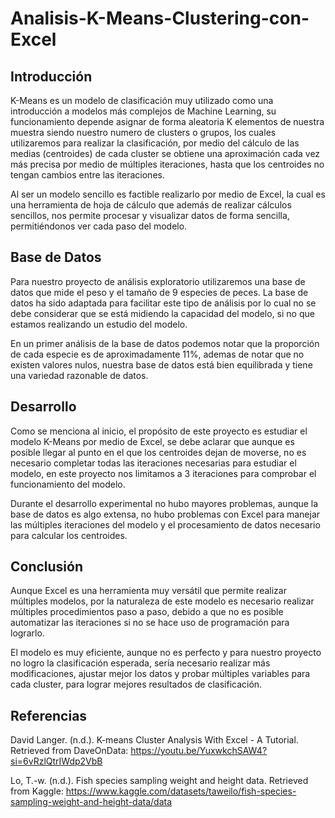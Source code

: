 # Analisis-K-Means-Clustering-con-Excel

## Introducción

K-Means es un modelo de clasificación muy utilizado como una introducción a modelos más complejos de Machine Learning, su funcionamiento depende asignar de forma aleatoria K elementos de nuestra muestra siendo nuestro numero de clusters o grupos, los cuales utilizaremos para realizar la clasificación, por medio del cálculo de las medias (centroides) de cada cluster se obtiene una aproximación cada vez más precisa por medio de múltiples iteraciones, hasta que los centroides no tengan cambios entre las iteraciones.

Al ser un modelo sencillo es factible realizarlo por medio de Excel, la cual es una herramienta de hoja de cálculo que además de realizar cálculos sencillos, nos permite procesar y visualizar datos de forma sencilla, permitiéndonos ver cada paso del modelo.

## Base de Datos

Para nuestro proyecto de análisis exploratorio utilizaremos una base de datos que mide el peso y el tamaño de 9 especies de peces. La base de datos ha sido adaptada para facilitar este tipo de análisis por lo cual no se debe considerar que se está midiendo la capacidad del modelo, si no que estamos realizando un estudio del modelo.
   
En un primer análisis de la base de datos podemos notar que la proporción de cada especie es de aproximadamente 11%, ademas de notar que no existen valores nulos, nuestra base de datos está bien equilibrada y tiene una variedad razonable de datos.
 
## Desarrollo

Como se menciona al inicio, el propósito de este proyecto es estudiar el modelo K-Means por medio de Excel, se debe aclarar que aunque es posible llegar al punto en el que los centroides dejan de moverse, no es necesario completar todas las iteraciones necesarias para estudiar el modelo, en este proyecto nos limitamos a 3 iteraciones para comprobar el funcionamiento del modelo.

Durante el desarrollo experimental no hubo mayores problemas, aunque la base de datos es algo extensa, no hubo problemas con Excel para manejar las múltiples iteraciones del modelo y el procesamiento de datos necesario para calcular los centroides.
 
## Conclusión

Aunque Excel es una herramienta muy versátil que permite realizar múltiples modelos, por la naturaleza de este modelo es necesario realizar múltiples procedimientos paso a paso, debido a que no es posible automatizar las iteraciones si no se hace uso de programación para lograrlo.

El modelo es muy eficiente, aunque no es perfecto y para nuestro proyecto no logro la clasificación esperada, sería necesario realizar más modificaciones, ajustar mejor los datos y probar múltiples variables para cada cluster, para lograr mejores resultados de clasificación.

## Referencias

David Langer. (n.d.). K-means Cluster Analysis With Excel - A Tutorial. Retrieved from DaveOnData: https://youtu.be/YuxwkchSAW4?si=6vRzlQtrIWdp2VbB

Lo, T.-w. (n.d.). Fish species sampling weight and height data. Retrieved from Kaggle: https://www.kaggle.com/datasets/taweilo/fish-species-sampling-weight-and-height-data/data

